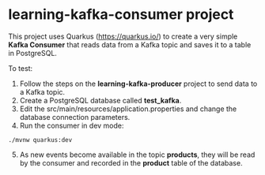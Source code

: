 # learning-kafka-consumer project

This project uses Quarkus (https://quarkus.io/) to create a very simple **Kafka Consumer** that reads data from a Kafka topic and saves it to a table in PostgreSQL.

To test:

1. Follow the steps on the **learning-kafka-producer** project to send data to a Kafka topic.
2. Create a PostgreSQL database called **test_kafka**.
3. Edit the src/main/resources/application.properties and change the database connection parameters. 
4. Run the consumer in dev mode:

```
./mvnw quarkus:dev
```
5. As new events become available in the topic **products**, they will be read by the consumer and recorded in the **product** table of the database.
